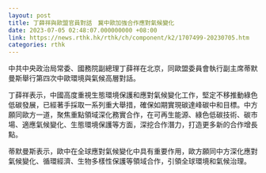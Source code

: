 ```yaml
---
layout: post
title: 丁薛祥與歐盟官員對話　冀中歐加強合作應對氣候變化
date: 2023-07-05 02:48:07.000000000 +08:00
link: https://news.rthk.hk/rthk/ch/component/k2/1707499-20230705.htm
categories: rthk
---
```


中共中央政治局常委、國務院副總理丁薛祥在北京，同歐盟委員會執行副主席蒂默曼斯舉行第四次中歐環境與氣候高層對話。

丁薛祥表示，中國高度重視生態環境保護和應對氣候變化工作，堅定不移推動綠色低碳發展，已經著手採取一系列重大舉措，確保如期實現碳達峰碳中和目標。中方願同歐方一道，聚焦重點領域深化務實合作，在可再生能源、綠色低碳技術、碳市場、適應氣候變化、生態環境保護等方面，深挖合作潛力，打造更多新的合作增長點。

蒂默曼斯表示，歐中在全球應對氣候變化中具有重要作用，歐方願同中方深化應對氣候變化、循環經濟、生物多樣性保護等領域合作，引領全球環境和氣候治理。
